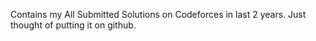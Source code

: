 Contains my All Submitted Solutions on Codeforces in last 2 years. Just thought of putting it on github.
